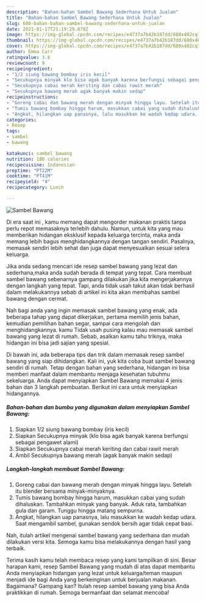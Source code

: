 ```yaml
---
description: "Bahan-bahan Sambel Bawang Sederhana Untuk Jualan"
title: "Bahan-bahan Sambel Bawang Sederhana Untuk Jualan"
slug: 608-bahan-bahan-sambel-bawang-sederhana-untuk-jualan
date: 2021-01-17T21:19:29.078Z
image: https://img-global.cpcdn.com/recipes/e4737a7b42b187dd/680x482cq70/sambel-bawang-foto-resep-utama.jpg
thumbnail: https://img-global.cpcdn.com/recipes/e4737a7b42b187dd/680x482cq70/sambel-bawang-foto-resep-utama.jpg
cover: https://img-global.cpcdn.com/recipes/e4737a7b42b187dd/680x482cq70/sambel-bawang-foto-resep-utama.jpg
author: Emma Carr
ratingvalue: 3.8
reviewcount: 9
recipeingredient:
- "1/2 siung bawang bombay iris kecil"
- "Secukupnya minyak klo bisa agak banyak karena berfungsi sebagai pengawet alami"
- "Secukupnya cabai merah keriting dan cabai rawit merah"
- "Secukupnya bawang merah agak banyak makin sedap"
recipeinstructions:
- "Goreng cabai dan bawang merah dengan minyak hingga layu. Setelah itu blender bersama minyak-minyaknya."
- "Tumis bawang bombay hingga harum, masukkan cabai yang sudah dihaluskan. Tambahkan minyak yang banyak. Aduk rata, tambahkan gula dan garam. Tunggu hingga matang sempurna."
- "Angkat, hilangkan uap panasnya, lalu masukkan ke wadah kedap udara. Saat mengambil sambel, gunakan sendok bersih agar tidak cepat basi."
categories:
- Resep
tags:
- sambel
- bawang

katakunci: sambel bawang 
nutrition: 180 calories
recipecuisine: Indonesian
preptime: "PT22M"
cooktime: "PT41M"
recipeyield: "4"
recipecategory: Lunch

---
```



![Sambel Bawang](https://img-global.cpcdn.com/recipes/e4737a7b42b187dd/680x482cq70/sambel-bawang-foto-resep-utama.jpg)

Di era  saat ini , kamu memang dapat mengorder makanan praktis tanpa perlu repot memasaknya terlebih dahulu. Namun, untuk kita yang mau memberikan hidangan eksklusif kepada keluarga tercinta, maka anda memang lebih bagus menghidangkannya dengan tangan sendiri. Pasalnya, memasak sendiri lebih sehat dan juga dapat menyesuaikan sesuai selera keluarga.

Jika anda sedang mencari ide resep sambel bawang yang lezat dan sederhana,maka anda sudah berada di tempat yang tepat. Cara membuat sambel bawang  sebenarnya gampang dilakukan jika kita mengerjakannya dengan langkah yang tepat. Tapi, anda tidak usah takut akan tidak berhasil dalam melakukannya 
sebab di artikel ini kita akan membahas sambel bawang dengan cermat.  



Nah bagi anda yang ingin memasak sambel bawang yang enak, ada beberapa tahap yang dapat dikerjakan, pertama memilih jenis bahan, kemudian pemilihan bahan segar, sampai cara mengolah dan menghidangkannya. kamu Tidak usah pusing kalau mau memasak sambel bawang yang lezat di rumah. Sebab, asalkan kamu  tahu triknya, maka hidangan ini bisa jadi sajian yang spesial.

Di bawah ini, ada beberapa tips dan trik dalam memasak resep sambel bawang yang siap dihidangkan. Kali ini, yuk kita coba buat sambel bawang sendiri di rumah. Tetap dengan bahan yang sederhana, hidangan ini bisa memberi manfaat dalam membantu menjaga kesehatan tubuhmu sekeluarga. Anda dapat menyiapkan Sambel Bawang memakai 4 jenis bahan dan 3 langkah pembuatan. Berikut ini cara untuk menyiapkan hidangannya.

<!--inarticleads1-->

##### Bahan-bahan dan bumbu yang digunakan dalam menyiapkan Sambel Bawang:

1. Siapkan 1/2 siung bawang bombay (iris kecil)
1. Siapkan Secukupnya minyak (klo bisa agak banyak karena berfungsi sebagai pengawet alami)
1. Siapkan Secukupnya cabai merah keriting dan cabai rawit merah
1. Ambil Secukupnya bawang merah (agak banyak makin sedap)




<!--inarticleads2-->

##### Langkah-langkah membuat Sambel Bawang:

1. Goreng cabai dan bawang merah dengan minyak hingga layu. Setelah itu blender bersama minyak-minyaknya.
1. Tumis bawang bombay hingga harum, masukkan cabai yang sudah dihaluskan. Tambahkan minyak yang banyak. Aduk rata, tambahkan gula dan garam. Tunggu hingga matang sempurna.
1. Angkat, hilangkan uap panasnya, lalu masukkan ke wadah kedap udara. Saat mengambil sambel, gunakan sendok bersih agar tidak cepat basi.




Nah, itulah artikel mengenai  sambel bawang  yang sederhana dan mudah dilakukan versi kita. Semoga kamu bisa melakukannya dengan hasil yang terbaik. 

Terima kasih kamu telah membaca resep yang kami tampilkan di sini. Besar harapan kami, resep  Sambel Bawang yang mudah di atas dapat membantu Anda menyiapkan hidangan yang lezat untuk keluarga/teman maupun menjadi ide bagi Anda yang berkeinginan untuk berjualan makanan. Bagaimana? Gampang kan? Itulah resep sambel bawang yang bisa Anda praktikkan di rumah. Semoga bermanfaat dan selamat mencoba!

